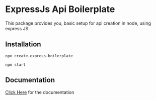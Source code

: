 # ExpressJs Api Boilerplate
This package provides you, basic setup for api creation in node, using express JS.

## Installation

```
npx create-express-boilerplate
```

```
npm start
```

## Documentation

[Click Here](https://msamgan.github.io/expressjs-api-boilerplate/) for the documentation